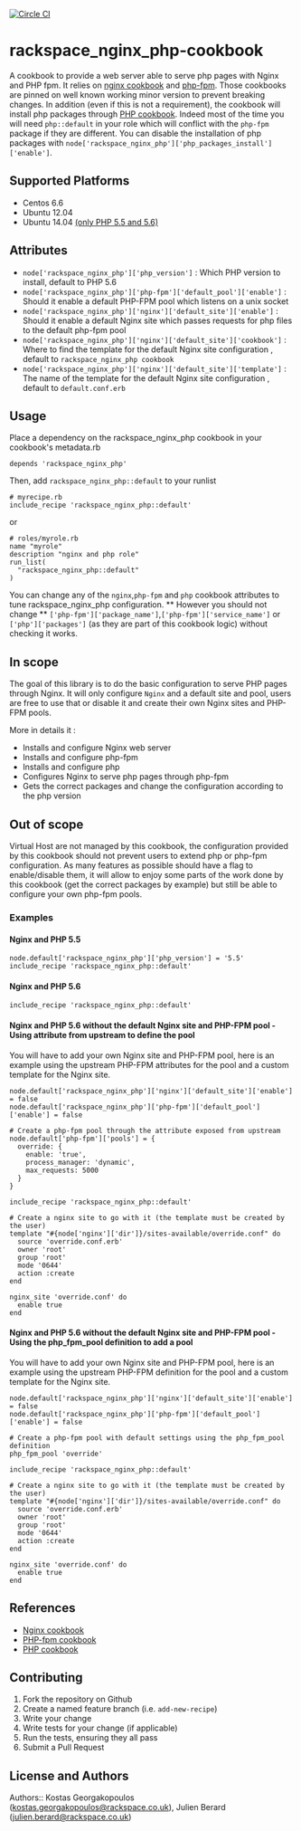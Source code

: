 [![Circle CI](https://circleci.com/gh/rackspace-cookbooks/rackspace_nginx_php.svg?style=svg)](https://circleci.com/gh/rackspace-cookbooks/rackspace_nginx_php)

# rackspace_nginx_php-cookbook

A cookbook to provide a web server able to serve php pages with Nginx and PHP fpm.
It relies on [nginx cookbook](https://github.com/miketheman/nginx) and [php-fpm](https://github.com/yevgenko/cookbook-php-fpm). Those cookbooks are pinned on well known working minor version to prevent breaking changes.
In addition (even if this is not a requirement), the cookbook will install php packages through [PHP cookbook](https://github.com/opscode-cookbooks/php). Indeed most of the time you will need `php::default` in your role which will conflict with the `php-fpm` package if they are different.
You can disable the installation of php packages with `node['rackspace_nginx_php']['php_packages_install']['enable']`.

## Supported Platforms

* Centos 6.6
* Ubuntu 12.04
* Ubuntu 14.04 [(only PHP 5.5 and 5.6)](https://github.com/oerdnj/deb.sury.org/issues/58#issuecomment-92246112)

## Attributes

* `node['rackspace_nginx_php']['php_version']` : Which PHP version to install, default to PHP 5.6
* `node['rackspace_nginx_php']['php-fpm']['default_pool']['enable']` : Should it enable a default PHP-FPM pool which listens on a unix socket
* `node['rackspace_nginx_php']['nginx']['default_site']['enable']` : Should it enable a default Nginx site which passes requests for php files to the default php-fpm pool
* `node['rackspace_nginx_php']['nginx']['default_site']['cookbook']` : Where to find the template for the default Nginx site configuration , default to `rackspace_nginx_php cookbook`
* `node['rackspace_nginx_php']['nginx']['default_site']['template']` : The name of the template for the default Nginx site configuration , default to `default.conf.erb`

## Usage

Place a dependency on the rackspace_nginx_php cookbook in your cookbook's metadata.rb
```
depends 'rackspace_nginx_php'
```
Then, add `rackspace_nginx_php::default` to your runlist

```
# myrecipe.rb
include_recipe 'rackspace_nginx_php::default'
```

or

```
# roles/myrole.rb
name "myrole"
description "nginx and php role"
run_list(
  "rackspace_nginx_php::default"
)
```

You can change any of the `nginx`,`php-fpm` and `php` cookbook attributes to tune rackspace_nginx_php configuration.
** However you should not change ** `['php-fpm']['package_name']`,`['php-fpm']['service_name']` or `['php']['packages']` (as they are part of this cookbook logic) without checking it works.

## In scope

The goal of this library is to do the basic configuration to serve PHP pages through Nginx. It will only configure `Nginx` and a default site and pool, users are free to use that or disable it and create their own Nginx sites and PHP-FPM pools.

More in details it : 

* Installs and configure Nginx web server
* Installs and configure php-fpm
* Installs and configure php
* Configures Nginx to serve php pages through php-fpm
* Gets the correct packages and change the configuration according to the php version 

## Out of scope

Virtual Host are not managed by this cookbook, the configuration provided by this cookbook should not prevent users to extend php or php-fpm configuration. 
As many features as possible should have a flag to enable/disable them, it will allow to enjoy some parts of the work done by this cookbook (get the correct packages by example) but still be able to configure your own php-fpm pools.


### Examples
#### Nginx and PHP 5.5

```
node.default['rackspace_nginx_php']['php_version'] = '5.5'
include_recipe 'rackspace_nginx_php::default'
```

#### Nginx and PHP 5.6

```
include_recipe 'rackspace_nginx_php::default'
```

#### Nginx and PHP 5.6 without the default Nginx site and PHP-FPM pool - Using attribute from upstream to define the pool

You will have to add your own Nginx site and PHP-FPM pool, here is an example using the upstream PHP-FPM attributes for the pool and a custom template for the Nginx site.
 
```
node.default['rackspace_nginx_php']['nginx']['default_site']['enable'] = false
node.default['rackspace_nginx_php']['php-fpm']['default_pool']['enable'] = false

# Create a php-fpm pool through the attribute exposed from upstream
node.default['php-fpm']['pools'] = {
  override: {
    enable: 'true',
    process_manager: 'dynamic',
    max_requests: 5000
  }
}

include_recipe 'rackspace_nginx_php::default'

# Create a nginx site to go with it (the template must be created by the user)
template "#{node['nginx']['dir']}/sites-available/override.conf" do
  source 'override.conf.erb'
  owner 'root'
  group 'root'
  mode '0644'
  action :create
end

nginx_site 'override.conf' do
  enable true
end

```

#### Nginx and PHP 5.6 without the default Nginx site and PHP-FPM pool - Using the php_fpm_pool definition to add a pool

You will have to add your own Nginx site and PHP-FPM pool, here is an example using the upstream PHP-FPM definition for the pool and a custom template for the Nginx site.
 
```
node.default['rackspace_nginx_php']['nginx']['default_site']['enable'] = false
node.default['rackspace_nginx_php']['php-fpm']['default_pool']['enable'] = false

# Create a php-fpm pool with default settings using the php_fpm_pool definition
php_fpm_pool 'override'

include_recipe 'rackspace_nginx_php::default'

# Create a nginx site to go with it (the template must be created by the user)
template "#{node['nginx']['dir']}/sites-available/override.conf" do
  source 'override.conf.erb'
  owner 'root'
  group 'root'
  mode '0644'
  action :create
end

nginx_site 'override.conf' do
  enable true
end

```


## References

* [Nginx cookbook](https://github.com/miketheman/nginx)
* [PHP-fpm cookbook](https://github.com/yevgenko/cookbook-php-fpm)
* [PHP cookbook](https://github.com/opscode-cookbooks/php)


## Contributing

1. Fork the repository on Github
2. Create a named feature branch (i.e. `add-new-recipe`)
3. Write your change
4. Write tests for your change (if applicable)
5. Run the tests, ensuring they all pass
6. Submit a Pull Request

## License and Authors

Authors:: Kostas Georgakopoulos (kostas.georgakopoulos@rackspace.co.uk), Julien Berard (julien.berard@rackspace.co.uk)
